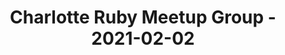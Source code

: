 ---
layout: post
title: Charlotte Ruby Meetup Group - 2021-02-02
datetime: '2021-02-02T19:00:00-05:00'
name: Charlotte Ruby Meetup Group
external_url: https://www.meetup.com/charlotte-rb/events/276015904/
online_event: true
year_month: 2021-02
---